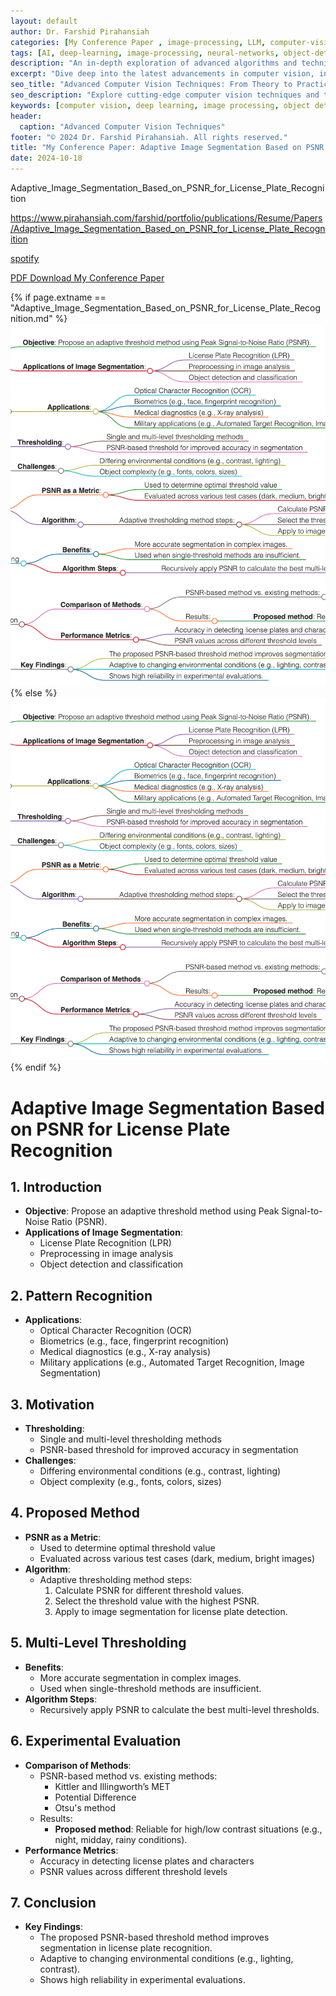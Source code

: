 ```yaml
---
layout: default
author: Dr. Farshid Pirahansiah
categories: [My Conference Paper , image-processing, LLM, computer-vision, ML, DL, AWS, IoT, Robotics, Adaptive Image Thresholding]
tags: [AI, deep-learning, image-processing, neural-networks, object-detection, ML, DL, AWS, IoT, Robotics, Adaptive Image Thresholding]
description: "An in-depth exploration of advanced algorithms and techniques in computer vision, , ML, DL, AWS, IoT, Robotics, Adaptive Image Thresholding, including real-time processing and AI integration."
excerpt: "Dive deep into the latest advancements in computer vision, including deep learning methodologies,, ML, DL, AWS, IoT, Robotics, Adaptive Image Thresholding,  real-time image processing, and their applications in modern technology."
seo_title: "Advanced Computer Vision Techniques: From Theory to Practice, , ML, DL, AWS, IoT, Robotics, Adaptive Image Thresholding"
seo_description: "Explore cutting-edge computer vision techniques and their applications in modern technology, including deep learning and real-time processing., ML, DL, AWS, IoT, Robotics, Adaptive Image Thresholding"
keywords: [computer vision, deep learning, image processing, object detection, neural networks, AI, ML, DL, AWS, IoT, Robotics, Adaptive Image Thresholding]
header:
  caption: "Advanced Computer Vision Techniques"
footer: "© 2024 Dr. Farshid Pirahansiah. All rights reserved."
title: "My Conference Paper: Adaptive Image Segmentation Based on PSNR for License Plate Recognition"
date: 2024-10-18
---
```

Adaptive_Image_Segmentation_Based_on_PSNR_for_License_Plate_Recognition




https://www.pirahansiah.com/farshid/portfolio/publications/Resume/Papers/Adaptive_Image_Segmentation_Based_on_PSNR_for_License_Plate_Recognition


[spotify]( https://podcasters.spotify.com/pod/show/pirahansiah/episodes/My-paper-Adaptive-image-segmentation-based-on-Peak-Signal-to-Noise-Ratio-for-a-license-plate-recognition-system-e2ps0ue)

[PDF Download My Conference Paper](https://doi.org/10.1109/ICCAIE.2010.5735125  )


{% if page.extname == "Adaptive_Image_Segmentation_Based_on_PSNR_for_License_Plate_Recognition.md" %}
  ![My Conference Paper   ](/farshid/portfolio/publications/Resume/Papers/Adaptive_Image_Segmentation_Based_on_PSNR_for_License_Plate_Recognition.png)
{% else %}
  <img src="/farshid/portfolio/publications/Resume/Papers/Adaptive_Image_Segmentation_Based_on_PSNR_for_License_Plate_Recognition.png" alt="My Conference Paper: Adaptive Image Segmentation Based on PSNR for License Plate Recognition "  style="max-width: 100%; height: auto;">
{% endif %}


# Adaptive Image Segmentation Based on PSNR for License Plate Recognition

## 1. Introduction
   - **Objective**: Propose an adaptive threshold method using Peak Signal-to-Noise Ratio (PSNR).
   - **Applications of Image Segmentation**:
     - License Plate Recognition (LPR)
     - Preprocessing in image analysis
     - Object detection and classification

## 2. Pattern Recognition
   - **Applications**:
     - Optical Character Recognition (OCR)
     - Biometrics (e.g., face, fingerprint recognition)
     - Medical diagnostics (e.g., X-ray analysis)
     - Military applications (e.g., Automated Target Recognition, Image Segmentation)

## 3. Motivation
   - **Thresholding**:
     - Single and multi-level thresholding methods
     - PSNR-based threshold for improved accuracy in segmentation
   - **Challenges**:
     - Differing environmental conditions (e.g., contrast, lighting)
     - Object complexity (e.g., fonts, colors, sizes)

## 4. Proposed Method
   - **PSNR as a Metric**:
     - Used to determine optimal threshold value
     - Evaluated across various test cases (dark, medium, bright images)
   - **Algorithm**:
     - Adaptive thresholding method steps:
       1. Calculate PSNR for different threshold values.
       2. Select the threshold value with the highest PSNR.
       3. Apply to image segmentation for license plate detection.
   
## 5. Multi-Level Thresholding
   - **Benefits**:
     - More accurate segmentation in complex images.
     - Used when single-threshold methods are insufficient.
   - **Algorithm Steps**:
     - Recursively apply PSNR to calculate the best multi-level thresholds.

## 6. Experimental Evaluation
   - **Comparison of Methods**:
     - PSNR-based method vs. existing methods:
       - Kittler and Illingworth’s MET
       - Potential Difference
       - Otsu's method
     - Results:
       - **Proposed method**: Reliable for high/low contrast situations (e.g., night, midday, rainy conditions).
   - **Performance Metrics**:
     - Accuracy in detecting license plates and characters
     - PSNR values across different threshold levels

## 7. Conclusion
   - **Key Findings**:
     - The proposed PSNR-based threshold method improves segmentation in license plate recognition.
     - Adaptive to changing environmental conditions (e.g., lighting, contrast).
     - Shows high reliability in experimental evaluations.
